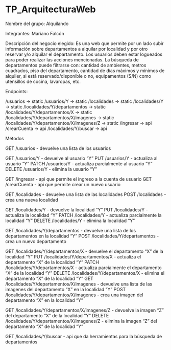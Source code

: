 # TP_ArquitecturaWeb

Nombre del grupo: Alquilando

Integrantes: Mariano Falcón

Descripción del negocio elegido: Es una web que permite por un lado subir información sobre departamentos a alquilar por localidad y por otro reservar y/o alquilar el departamento. Los usuarios deben estar logueados para poder realizar las acciones mencionadas. La búsqueda de departamentos puede filtrarse con: cantidad de ambientes, metros cuadrados, piso del departamento, cantidad de días máximos y mínimos de alquiler, si está reservado/disponible o no, equipamentos (S/N) como utensillos de cocina, lavaropas, etc.


Endpoints:

/usuarios                                   -> static
/usuarios/Y                                 -> static
/localidades                                -> static
/localidades/Y                              -> static
/localidades/Y/departamentos                -> static
/localidades/Y/departamentos/X              -> static
/localidades/Y/departamentos/X/imagenes     -> static
/localidades/Y/departamentos/X/imagenes/Z   -> static
/ingresar                                   -> api
/crearCuenta                                -> api
/localidades/Y/buscar                       -> api


Métodos

GET /usuarios - devuelve una lista de los usuarios

GET /usuarios/Y - devuelve al usuario “Y”
PUT /usuarios/Y - actualiza al usuario “Y”
PATCH /usuarios/Y - actualiza parcialmente al usuario “Y”
DELETE /usuarios/Y - elimina la usuario “Y”

GET /ingresar - api que permite el ingreso a la cuenta de usuario
GET /crearCuenta - api que permite crear un nuevo usuario

GET /localidades - devuelve una lista de las localidades
POST /localidades - crea una nueva localidad

GET /localidades/Y - devuelve la localidad “Y”
PUT /localidades/Y - actualiza la localidad “Y”
PATCH /localidades/Y - actualiza parcialmente la localidad “Y”
DELETE /localidades/Y - elimina la localidad “Y”

GET /localidades/Y/departamentos - devuelve una lista de los departamentos en la localidad “Y”
POST /localidades/Y/departamentos - crea un nuevo departamento

GET /localidades/Y/departamentos/X - devuelve el departamento “X” de la localidad “Y”
PUT /localidades/Y/departamentos/X - actualiza el departamento “X” de la localidad “Y”
PATCH /localidades/Y/departamentos/X - actualiza parcialmente el departamento “X” de la localidad “Y”
DELETE /localidades/Y/departamentos/X - elimina el departamento “X” de la localidad “Y”
GET /localidades/Y/departamentos/X/imagenes - devuelve una lista de las imagenes del departamento “X” en la localidad “Y”
POST /localidades/Y/departamentos/X/imagenes - crea una imagen del departamento “X” en la localidad “Y”

GET /localidades/Y/departamentos/X/imagenes/Z - devuelve la imagen “Z” del departamento “X” de la localidad “Y”
DELETE /localidades/Y/departamentos/X/imagenes/Z - elimina la imagen “Z” del departamento “X” de la localidad “Y”

GET /localidades/Y/buscar - api que da herramientas para la búsqueda de departamentos
